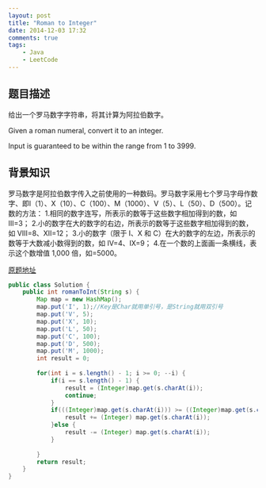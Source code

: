 ```yaml
---
layout: post
title: "Roman to Integer"
date: 2014-12-03 17:32
comments: true
tags: 
	- Java 
	- LeetCode 
---
```


题目描述
------------------

给出一个罗马数字字符串，将其计算为阿拉伯数字。

Given a roman numeral, convert it to an integer.

Input is guaranteed to be within the range from 1 to 3999.

背景知识
-------------------
罗马数字是阿拉伯数字传入之前使用的一种数码。罗马数字采用七个罗马字母作数字、即Ⅰ（1）、X（10）、C（100）、M（1000）、V（5）、L（50）、D（500）。记数的方法：
    1.相同的数字连写，所表示的数等于这些数字相加得到的数，如 Ⅲ=3；
    2.小的数字在大的数字的右边，所表示的数等于这些数字相加得到的数，如 Ⅷ=8、Ⅻ=12；
    3.小的数字（限于 Ⅰ、X 和 C）在大的数字的左边，所表示的数等于大数减小数得到的数，如 Ⅳ=4、Ⅸ=9；
    4.在一个数的上面画一条横线，表示这个数增值 1,000 倍，如=5000。
<!-- more -->

[原题地址](https://leetcode.com/problems/roman-to-integer/)
```java
public class Solution {
    public int romanToInt(String s) {
        Map map = new HashMap();
        map.put('I', 1);//Key是Char就用单引号，是String就用双引号
        map.put('V', 5);
        map.put('X', 10);
        map.put('L', 50);
        map.put('C', 100);
        map.put('D', 500);
        map.put('M', 1000);
        int result = 0;
    
        for(int i = s.length() - 1; i >= 0; --i) {
            if(i == s.length() - 1) {
                result = (Integer)map.get(s.charAt(i));
                continue;
            }
            if(((Integer)map.get(s.charAt(i))) >= ((Integer)map.get(s.charAt(i + 1)))) {
                result += (Integer) map.get(s.charAt(i));
            }else {
                result -= (Integer) map.get(s.charAt(i));
            }
           
        }
        return result;
    }
}
```
